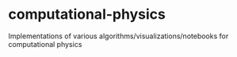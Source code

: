 # computational-physics
Implementations of various algorithms/visualizations/notebooks for computational physics
